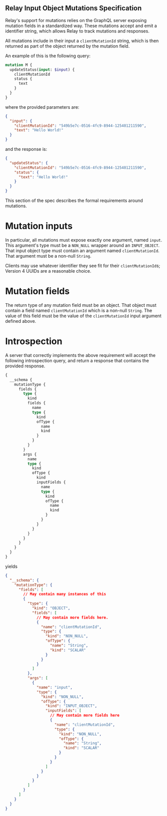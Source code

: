 Relay Input Object Mutations Specification
------------------------------------------

Relay's support for mutations relies on the GraphQL server exposing
mutation fields in a standardized way. These mutations accept and emit a
identifier string, which allows Relay to track mutations and responses.

All mutations include in their input a `clientMutationId` string, which is then
returned as part of the object returned by the mutation field.

An example of this is the following query:

```graphql
mutation M {
  updateStatus(input: $input) {
    clientMutationId
    status {
      text
    }
  }
}
```

where the provided parameters are:

```json
{
  "input": {
    "clientMutationId": "549b5e7c-0516-4fc9-8944-125401211590",
    "text": "Hello World!"
  }
}
```

and the response is:

```json
{
  "updateStatus": {
    "clientMutationId": "549b5e7c-0516-4fc9-8944-125401211590",
    "status": {
      "text": "Hello World!"
    }
  }
}
```

This section of the spec describes the formal requirements around mutations.

# Mutation inputs

In particular, all mutations must expose exactly one argument, named `input`.
This argument's type must be a `NON_NULL` wrapper around an `INPUT_OBJECT`. That
input object type must contain an argument named `clientMutationId`. That
argument must be a non-null `String`.

Clients may use whatever identifier they see fit for their `clientMutationId`s;
Version 4 UUIDs are a reasonable choice.

# Mutation fields

The return type of any mutation field must be an object. That object must
contain a field named `clientMutationId` which is a non-null `String`. The
value of this field must be the value of the `clientMutationId` input argument
defined above.

# Introspection

A server that correctly implements the above requirement will accept the
following introspection query, and return a response that contains the
provided response.

```graphql
{
  __schema {
    mutationType {
      fields {
        type {
          kind
          fields {
            name
            type {
              kind
              ofType {
                name
                kind
              }
            }
          }
        }
        args {
          name
          type {
            kind
            ofType {
              kind
              inputFields {
                name
                type {
                  kind
                  ofType {
                    name
                    kind
                  }
                }
              }
            }
          }
        }
      }
    }
  }
}
```

yields

```json
{
  "__schema": {
    "mutationType": {
      "fields": [
        // May contain many instances of this
        {
          "type": {
            "kind": "OBJECT",
            "fields": [
              // May contain more fields here.
              {
                "name": "clientMutationId",
                "type": {
                  "kind": "NON_NULL",
                  "ofType": {
                    "name": "String",
                    "kind": "SCALAR"
                  }
                }
              }
            ]
          },
          "args": [
            {
              "name": "input",
              "type": {
                "kind": "NON_NULL",
                "ofType": {
                  "kind": "INPUT_OBJECT",
                  "inputFields": [
                    // May contain more fields here
                    {
                      "name": "clientMutationId",
                      "type": {
                        "kind": "NON_NULL",
                        "ofType": {
                          "name": "String",
                          "kind": "SCALAR"
                        }
                      }
                    }
                  ]
                }
              }
            }
          ]
        }
      ]
    }
  }
}
```
